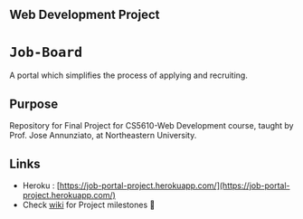 ## Web Development Project

# `Job-Board`
A portal which simplifies the process of applying and recruiting.

## Purpose
Repository for Final Project for CS5610-Web Development course, taught by Prof. Jose Annunziato, at Northeastern University.

## Links

- Heroku : [https://job-portal-project.herokuapp.com/](https://job-portal-project.herokuapp.com/)
- Check [wiki](https://github.com/karantyagi/CS5610-web-dev-project/wiki) for Project milestones 🏁
